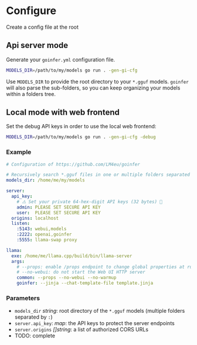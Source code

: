 # Configure

Create a config file at the root

## Api server mode

Generate your `goinfer.yml` configuration file.

```bash
MODELS_DIR=/path/to/my/models go run . -gen-gi-cfg
```

Use `MODELS_DIR` to provide the root directory to your `*.gguf` models.
`goinfer` will also parse the sub-folders,
so you can keep organizing your models within a folders tree.

## Local mode with web frontend

Set the debug API keys in order to use the local web frontend:

```bash
MODELS_DIR=/path/to/my/models go run . -gen-gi-cfg -debug
```

### Example

```yaml
# Configuration of https://github.com/LM4eu/goinfer

# Recursively search *.gguf files in one or multiple folders separated by ':'
models_dir: /home/me/my/models

server:
  api_key:
    # ⚠️ Set your private 64-hex-digit API keys (32 bytes) 🚨
    admin: PLEASE SET SECURE API KEY
    user:  PLEASE SET SECURE API KEY
  origins: localhost
  listen:
    :5143: webui,models
    :2222: openai,goinfer
    :5555: llama-swap proxy

llama:
  exe: /home/me/llama.cpp/build/bin/llama-server
  args:
    # --props: enable /props endpoint to change global properties at runtime
    # --no-webui: do not start the Web UI HTTP server
    common: --props --no-webui --no-warmup
    goinfer: --jinja --chat-template-file template.jinja
```

### Parameters

- `models_dir` *string*: root directory of the `*.gguf` models (multiple folders separated by `:`)
- `server.api_key`: *map*: the API keys to protect the server endpoints
- `server.origins` *[]string*: a list of authorized CORS URLs
- TODO: complete
